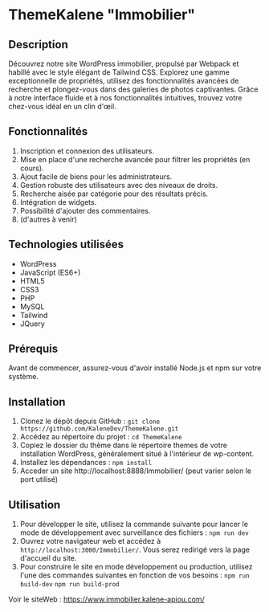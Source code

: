 # ThemeKalene "Immobilier"

## Description

Découvrez notre site WordPress immobilier, propulsé par Webpack et habillé avec le style élégant de Tailwind CSS. Explorez une gamme exceptionnelle de propriétés, utilisez des fonctionnalités avancées de recherche et plongez-vous dans des galeries de photos captivantes. Grâce à notre interface fluide et à nos fonctionnalités intuitives, trouvez votre chez-vous idéal en un clin d'œil.

## Fonctionnalités

1. Inscription et connexion des utilisateurs.
2. Mise en place d'une recherche avancée pour filtrer les propriétés (en cours).
3. Ajout facile de biens pour les administrateurs.
4. Gestion robuste des utilisateurs avec des niveaux de droits.
5. Recherche aisée par catégorie pour des résultats précis.
6. Intégration de widgets.
7. Possibilité d'ajouter des commentaires.
8. (d'autres à venir)

## Technologies utilisées

-   WordPress
-   JavaScript (ES6+)
-   HTML5
-   CSS3
-   PHP
-   MySQL
-   Tailwind
-   JQuery

## Prérequis

Avant de commencer, assurez-vous d'avoir installé Node.js et npm sur votre système.

## Installation

1. Clonez le dépôt depuis GitHub : `git clone https://github.com/KaleneDev/ThemeKalene.git`
2. Accédez au répertoire du projet : `cd ThemeKalene`
3. Copiez le dossier du thème dans le répertoire themes de votre installation WordPress, généralement situé à l'intérieur de wp-content.
4. Installez les dépendances : `npm install`
5. Acceder un site http://localhost:8888/Immobilier/ (peut varier selon le port utilisé)

## Utilisation

1. Pour développer le site, utilisez la commande suivante pour lancer le mode de développement avec surveillance des fichiers : `npm run dev`
3. Ouvrez votre navigateur web et accédez à `http://localhost:3000/Immobilier/`. Vous serez redirigé vers la page d'accueil du site.
4. Pour construire le site en mode développement ou production, utilisez l'une des commandes suivantes en fonction de vos besoins : `npm run build-dev` `npm run build-prod`

Voir le siteWeb : https://www.immobilier.kalene-apiou.com/